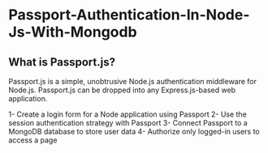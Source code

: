 # Passport-Authentication-In-Node-Js-With-Mongodb

## What is Passport.js?
Passport.js is a simple, unobtrusive Node.js authentication middleware for Node.js.
Passport.js can be dropped into any Express.js-based web application.

1- Create a login form for a Node application using Passport
2- Use the session authentication strategy with Passport
3- Connect Passport to a MongoDB database to store user data
4- Authorize only logged-in users to access a page
